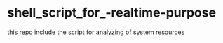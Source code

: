 # shell_script_for_-realtime-purpose 

this repo include the script for analyzing of system resources 
